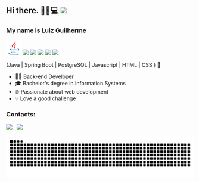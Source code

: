 ## Hi there. 👋🏻💻 <img src = "https://media2.giphy.com/media/QssGEmpkyEOhBCb7e1/giphy.gif?cid=ecf05e47a0n3gi1bfqntqmob8g9aid1oyj2wr3ds3mg700bl&rid=giphy.gif" width = 24px>

### My name is Luiz Guilherme
<p>
   <img src="https://raw.githubusercontent.com/devicons/devicon/1119b9f84c0290e0f0b38982099a2bd027a48bf1/icons/java/java-original.svg" width="40px">
   <img src="https://cdn.jsdelivr.net/gh/devicons/devicon@latest/icons/spring/spring-original.svg" width="40px"/>
   <img src="https://cdn.jsdelivr.net/gh/devicons/devicon@latest/icons/postgresql/postgresql-original.svg" width="40px"/>
   <img src="https://cdn.jsdelivr.net/gh/devicons/devicon@latest/icons/javascript/javascript-plain.svg" width="40px"/>
   <img src="https://cdn.jsdelivr.net/gh/devicons/devicon@latest/icons/html5/html5-original.svg" width="40px"/>
   <img src="https://cdn.jsdelivr.net/gh/devicons/devicon@latest/icons/css3/css3-original.svg" width="40px"/>
</p>

(Java | Spring Boot | PostgreSQL | Javascript | HTML | CSS ) 🚀

- 👩‍💻 Back-end Developer
- 🎓 Bachelor's degree in Information Systems
- 🌐 Passionate about web development
- 💡 Love a good challenge

### Contacts:

<p align='left'>
   <a href="https://www.linkedin.com/in/luiz-g-melo/" target="_blank"><img height="30" src="https://img.shields.io/badge/-Linkedin-%23333?style=for-the-badge&logo=Linkedin&logoColor=blue"></a>&nbsp;&nbsp;      
  <a href="mailto:luizgmelo64@gmail.com" target="_blank"><img height="30" src="https://img.shields.io/badge/-Gmail-%23333?style=for-the-badge&logo=gmail&logoColor=blue&link=mailto:luizgmelo64@gmail.com"></a>&nbsp;&nbsp;
 </p>

![Snake animation](https://github.com/luizgmelo/luizgmelo/blob/output/github-contribution-grid-snake.svg)

</div>
